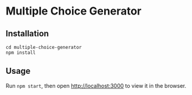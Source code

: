 # Multiple Choice Generator

## Installation

```
cd multiple-choice-generator
npm install
```

## Usage

Run `npm start`, then open [http://localhost:3000](http://localhost:3000) to view it in the browser.